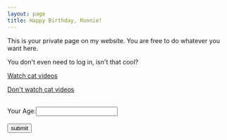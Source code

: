 ```yaml
---
layout: page
title: Happy Birthday, Ronnie!
---
```

This is your private page on my website. You are free to do whatever you want here.

You don't even need to log in, isn't that cool?

<a href="https://youtu.be/NWWOAC2Ua6s" class="button">Watch cat videos</a>

<a href="https://www.chesspuzzles.com/mate-in-one" class="button">Don't watch cat videos</a>

<br>
  Your Age:<input type="text" class="age-form" id="your-age"><br><br>
  <button type="button" onclick="myFunction()">submit</button>

<h3 id="output"> </h3>

<script>
  function myFunction() {
    var age = document.getElementById("your-age").value;
    document.getElementById("output").innerHTML = age + "?, wow, you're a big boy! \u{1F382} \u{1F973}" ;
  }
</script>
